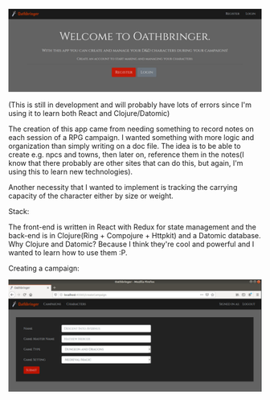 ![alt text](welcome.jpeg)

(This is still in development and will probably have lots of errors since I'm using it to learn both React and Clojure/Datomic)

The creation of this app came from needing something to record notes on each session of a RPG campaign. 
I wanted something with more logic and organization than simply writing on a doc file. The idea is to be able to create 
e.g. npcs and towns, then later on, reference them in the notes(I know that there probably are other sites that can do this, 
but again, I'm using this to learn new technologies).

Another necessity that I wanted to implement is tracking the carrying capacity of the character either by size or weight.

Stack:

The front-end is written in React with Redux for state management and the back-end is in Clojure(Ring + Compojure + Httpkit)
and a Datomic database. Why Clojure and Datomic? Because I think they're cool and powerful and I wanted to learn how to use them :P.

Creating a campaign:

![alt text](create-campaign.jpeg)
